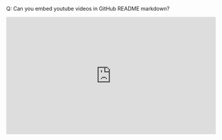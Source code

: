 Q: Can you embed youtube videos in GitHub README markdown?


<iframe width="560" height="315" src="https://www.youtube.com/embed/xdiFALgHa2Y?si=hQbDfgHei_mvLOt2" title="YouTube video player" frameborder="0" allow="accelerometer; autoplay; clipboard-write; encrypted-media; gyroscope; picture-in-picture; web-share" referrerpolicy="strict-origin-when-cross-origin" allowfullscreen></iframe>
